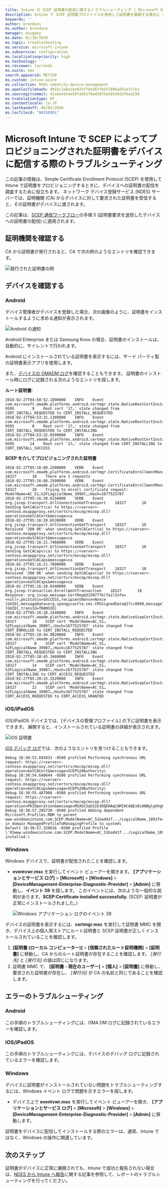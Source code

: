 ```yaml
---
title: Intune の SCEP 証明書の配信に関するトラブルシューティング | Microsoft Docs
description: Intune で SCEP 証明書プロファイルを使用して証明書を展開する場合に CA からデバイスへ証明書を配信する際のトラブルシューティングを行います。
keywords: ''
author: brenduns
ms.author: brenduns
manager: dougeby
ms.date: 01/30/2020
ms.topic: troubleshooting
ms.service: microsoft-intune
ms.subservice: configuration
ms.localizationpriority: high
ms.technology: ''
ms.reviewer: lacranda
ms.suite: ems
search.appverid: MET150
ms.custom: intune-azure
ms.collection: M365-identity-device-management
ms.openlocfilehash: 401bc2abe1be925f78436ff6557896ed51e37cb1
ms.sourcegitcommit: 42a4a4454e56fa681f0ad39f5e585492dfbad286
ms.translationtype: HT
ms.contentlocale: ja-JP
ms.lasthandoff: 06/03/2020
ms.locfileid: "84330901"
---
```

# <a name="troubleshoot-the-delivery-of-certificates-provisioned-by-scep-to-devices-in-microsoft-intune"></a>Microsoft Intune で SCEP によってプロビジョニングされた証明書をデバイスに配信する際のトラブルシューティング

この記事の情報は、Simple Certificate Enrollment Protocol (SCEP) を使用して Intune で証明書をプロビジョニングするときに、デバイスへの証明書の配信を調査するために役立ちます。 ネットワーク デバイス登録サービス (NDES) サーバーでは、証明機関 (CA) からデバイスに対して要求された証明書を受信すると、その証明書がデバイスに渡されます。

この記事は、[SCEP 通信ワークフロー](troubleshoot-scep-certificate-profiles.md)の手順 5 (証明書要求を送信したデバイスへの証明書の配信) に適用されます。

## <a name="review-the-certification-authority"></a>証明機関を確認する

CA から証明書が発行されると、CA で次の例のようなエントリを確認できます。

![発行された証明書の例](../protect/media/troubleshoot-scep-certificate-delivery/certificate-authority.png)

## <a name="review-the-device"></a>デバイスを確認する

### <a name="android"></a>Android

デバイス管理者がデバイスを登録した場合、次の画像のように、証明書をインストールするように求める通知が表示されます。

![Android の通知](../protect/media/troubleshoot-scep-certificate-delivery/android-notification.png)

Android Enterprise または Samsung Knox の場合、証明書のインストールは、自動的に、サイレントで行われます。

Android にインストールされている証明書を表示するには、サード パーティ製の証明書表示アプリを使用します。

また、[デバイスの OMADM ログ](troubleshoot-scep-certificate-profiles.md#logs-for-android-devices)を確認することもできます。 証明書のインストール時にログに記録される次のようなエントリを探します。

**ルート証明書**:

```
2018-02-27T04:50:52.1890000    INFO    Event     com.microsoft.omadm.platforms.android.certmgr.state.NativeRootCertInstallStateMachine     9595        9    Root cert '17…' state changed from CERT_INSTALL_REQUESTED to CERT_INSTALL_REQUESTED
2018-02-27T04:53:31.1300000    INFO    Event     com.microsoft.omadm.platforms.android.certmgr.state.NativeRootCertInstallStateMachine     9595        0    Root cert '17…' state changed from CERT_INSTALL_REQUESTED to CERT_INSTALLING
2018-02-27T04:53:32.0390000    INFO    Event     com.microsoft.omadm.platforms.android.certmgr.state.NativeRootCertInstallStateMachine     9595       14    Root cert '17…' state changed from CERT_INSTALLING to CERT_INSTALL_SUCCESS
```

**SCEP を介してプロビジョニングされた証明書**

```
2018-02-27T05:16:08.2500000    VERB    Event     com.microsoft.omadm.platforms.android.certmgr.CertificateEnrollmentManager    18327       10    There are 1 requests
2018-02-27T05:16:08.2500000    VERB    Event     com.microsoft.omadm.platforms.android.certmgr.CertificateEnrollmentManager    18327       10    Trying to enroll certificate request: ModelName=AC_51…%2FLogicalName_39907…;Hash=1677525787
2018-02-27T05:16:20.6150000    VERB    Event     org.jscep.transport.UrlConnectionGetTransport    18327       10    Sending GetCACert(ca) to https://<server>-contoso.msappproxy.net/certsrv/mscep/mscep.dll?operation=GetCACert&message=ca
2018-02-27T05:16:20.6530000    VERB    Event     org.jscep.transport.UrlConnectionGetTransport    18327       10    Received '200 OK' when sending GetCACert(ca) to https://<server>-contoso.msappproxy.net/certsrv/mscep/mscep.dll?operation=GetCACert&message=ca
2018-02-27T05:16:21.7460000    VERB    Event     org.jscep.transport.UrlConnectionGetTransport    18327       10    Sending GetCACaps(ca) to https://<server>-contoso.msappproxy.net/certsrv/mscep/mscep.dll?operation=GetCACaps&message=ca
2018-02-27T05:16:21.7890000    VERB    Event     org.jscep.transport.UrlConnectionGetTransport    18327       10    Received '200 OK' when sending GetCACaps(ca) to https://<server>-contoso.msappproxy.net/certsrv/mscep/mscep.dll?operation=GetCACaps&message=ca
2018-02-27T05:16:28.0340000    VERB    Event     org.jscep.transaction.EnrollmentTransaction    18327       10    Response: org.jscep.message.CertRep@3150777b[failInfo=<null>,pkiStatus=SUCCESS,recipientNonce=Nonce [GUID],messageData=org.spongycastle.cms.CMSSignedData@27cc8998,messageType=CERT_REP,senderNonce=Nonce [GUID],transId=TRANSID]
2018-02-27T05:16:28.2440000    INFO    Event     com.microsoft.omadm.platforms.android.certmgr.state.NativeScepCertInstallStateMachine    18327       10    SCEP cert 'ModelName=AC_51…%2FLogicalName_39907…;Hash=1677525787' state changed from CERT_ENROLLED to CERT_INSTALL_REQUESTED
2018-02-27T05:18:44.9820000    INFO    Event     com.microsoft.omadm.platforms.android.certmgr.state.NativeScepCertInstallStateMachine    18327        0    SCEP cert 'ModelName=AC_51…%2FLogicalName_39907…;Hash=1677525787' state changed from CERT_INSTALL_REQUESTED to CERT_INSTALLING
2018-02-27T05:18:45.3460000    INFO    Event     com.microsoft.omadm.platforms.android.certmgr.state.NativeScepCertInstallStateMachine    18327       14    SCEP cert 'ModelName=AC_51…%2FLogicalName_39907…;Hash=1677525787' state changed from CERT_INSTALLING to CERT_ACCESS_REQUESTED
2018-02-27T05:20:15.3520000    INFO    Event     com.microsoft.omadm.platforms.android.certmgr.state.NativeScepCertInstallStateMachine    18327       21    SCEP cert 'ModelName=AC_51…%2FLogicalName_39907…;Hash=1677525787' state changed from CERT_ACCESS_REQUESTED to CERT_ACCESS_GRANTED
```

### <a name="iosipados"></a>iOS/iPadOS

iOS/iPadOS デバイスでは、[デバイスの管理プロファイル] の下に証明書を表示できます。 展開すると、インストールされている証明書の詳細が表示されます。

![iOS 証明書](../protect/media/troubleshoot-scep-certificate-delivery/ios-certificate.png)

[iOS デバッグ ログ](troubleshoot-scep-certificate-profiles.md#logs-for-ios-and-ipados-devices)では、次のようなエントリを見つけることもできます。

```
Debug 18:30:53.691033 -0500 profiled Performing synchronous URL request: https://<server>-contoso.msappproxy.net/certsrv/mscep/mscep.dll?operation=GetCACert&message=SCEP%20Authority\  
Debug 18:30:54.640644 -0500 profiled Performing synchronous URL request: https://<server>-contoso.msappproxy.net/certsrv/mscep/mscep.dll?operation=GetCACaps&message=SCEP%20Authority\ 
Debug 18:30:55.487908 -0500 profiled Performing synchronous URL request: https://<server>-contoso.msappproxy.net/certsrv/mscep/mscep.dll?operation=PKIOperation&message=MIAGCSqGSIb3DQEHAqCAMIACAQExDzANBglghkgBZQMEAgMFADCABgkqhkiG9w0BBwGggCSABIIZfzCABgkqhkiG9w0BBwOggDCAAgEAMYIBgjCCAX4CAQAwZjBPMRUwEwYKCZImiZPyLGQBGRYFbG9jYWwxHDAaBgoJkiaJk/IsZAEZFgxmb3VydGhjb2ZmZWUxGDAWBgNVBAMTD0ZvdXJ0aENvZmZlZSBDQQITaAAAAAmaneVjEPlcTwAAAAAACTANBgkqhkiG9w0BAQEFAASCAQCqfsOYpuBToerQLkw/tl4tH9E+97TBTjGQN9NCjSgb78fF6edY0pNDU+PH4RB356wv3rfZi5IiNrVu5Od4k6uK4w0582ZM2n8NJFRY7KWSNHsmTIWlo/Vcr4laAtq5rw+CygaYcefptcaamkjdLj07e/Uk4KsetGo7ztPVjSEFwfRIfKv474dLDmPqp0ZwEWRQG 
Debug 18:30:57.285730 -0500 profiled Adding dependent Microsoft.Profiles.MDM to parent www.windowsintune.com.SCEP.ModelName=AC_51bad41f.../LogicalName_1892fe4c...;Hash=-912418295 in domain ManagedProfileToManagingProfile to system\ 
Default 18:30:57.320616 -0500 profiled Profile \'93www.windowsintune.com.SCEP.ModelName=AC_51bad41f.../LogicalName_1892fe4c...;Hash=-912418295\'94 installed.\ 
```

### <a name="windows"></a>Windows

Windows デバイスで、証明書が配信されたことを確認します。

- **eventvwr.msc** を実行してイベント ビューアーを開きます。 **[アプリケーションとサービス ログ]**  >  **[Microsoft]**  >  **[Windows]**  >  **[DeviceManagement-Enterprise-Diagnostic-Provider]**  >  **[Admin]** に移動し、**イベント 39** を探します。 このイベントには、次のような一般的な説明があります。**SCEP:Certificate installed successfully.** (SCEP: 証明書が正常にインストールされました。)

   ![Windows アプリケーション ログのイベント 39](../protect/media/troubleshoot-scep-certificate-delivery/device-app-log.png)

デバイスの証明書を表示するには、**certmgr.msc** を実行して証明書 MMC を開き、デバイス上の個人用ストアにルート証明書と SCEP 証明書が正しくインストールされていることを確認します。

   1. **[証明書 (ローカル コンピューター)]**  >  **[信頼されたルート証明機関]**  >  **[証明書]** に移動し、CA からのルート証明書が存在することを確認します。 *[発行先]* と *[発行元]* の値は同じになります。
   2. 証明書 MMC で、 **[証明書 - 現在のユーザー]**  >  **[個人]**  >  **[証明書]** に移動し、要求された証明書が存在し、 *[発行元]* が CA の名前と同じであることを確認します。

## <a name="troubleshoot-failures"></a>エラーのトラブルシューティング

### <a name="android"></a>Android

この手順のトラブルシューティングには、OMA DM ログに記録されているエラーを確認します。

### <a name="iosipados"></a>iOS/iPadOS

この手順のトラブルシューティングには、デバイスのデバッグ ログに記録されているエラーを確認します。

### <a name="windows"></a>Windows

デバイスに証明書がインストールされていない問題をトラブルシューティングするには、Windows イベント ログで問題を示すエラーを探します。

- デバイス上で **eventvwr.msc** を実行してイベント ビューアーを開き、 **[アプリケーションとサービス ログ]**  >  **[Microsoft]**  >  **[Windows]**  >  **[DeviceManagement-Enterprise-Diagnostic-Provider]**  >  **[Admin]** に移動します。

証明書をデバイスに配信してインストールする際のエラーは、通常、Intune ではなく、Windows の操作に関連しています。

## <a name="next-steps"></a>次のステップ

証明書がデバイスに正常に展開されても、Intune で成功と報告されない場合は、[NDES から Intune へ報告](troubleshoot-scep-certificate-reporting.md)に関する記事を参照して、レポートのトラブルシューティングを行ってください。
